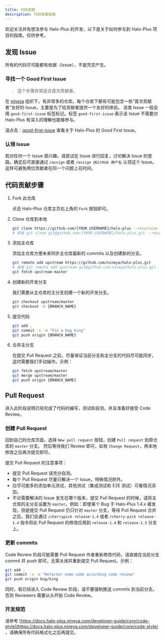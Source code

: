 ```yaml
---
title: 代码贡献
description: 代码贡献指南
---
```


欢迎关注并有想法参与 Halo-Plus 的开发，以下是关于如何参与到 Halo-Plus 项目的指南，仅供参考。

## 发现 Issue

所有的代码尽可能都有依据（Issue），不是凭空产生。

### 寻找一个 Good First Issue

> 这个步骤非常适合首次贡献者。

在 [nineya](https://github.com/nineya) 组织下，有非常多的仓库。每个仓库下都有可能包含一些“首次贡献者”友好的 Issue，主要是为了给贡献者提供一个友好的体验。 该类 Issue
一般会用 `good-first-issue` 标签标记。标签 `good-first-issue` 表示该 Issue 不需要对 Halo-Plus 有深入的理解也能够参与。

请点击：[good-first-issue](https://github.com/issues?q=org%3Anineya+is%3Aopen+is%3Aissue+label%3A%22good+first+issue%22+no%3Aassignee+)
查看关于 Halo-Plus 的 Good First Issue。

### 认领 Issue

若对任何一个 Issue 感兴趣，请尝试在 Issue 进行回复，讨论解决 Issue 的思路。确定后可直接通过 `/assign` 或者 `/assign @GitHub 用户名` 认领这个
Issue。这样可避免两位贡献者在同一个问题上花时间。

## 代码贡献步骤

1. Fork 此仓库

   点击 Halo-Plus 仓库主页右上角的 `Fork` 按钮即可。

2. Clone 仓库到本地

   ```bash
   git clone https://github.com/{YOUR_USERNAME}/halo-plus --recursive
   # 或者 git clone git@github.com:{YOUR_USERNAME}/halo-plus.git --recursive
   ```

3. 添加主仓库

   添加主仓库方便未来同步主仓库最新的 commits 以及创建新的分支。

   ```bash
   git remote add upstream https://github.com/nineya/halo-plus.git
   # 或者 git remote add upstream git@github.com:nineya/halo-plus.git
   git fetch upstream master
   ```

4. 创建新的开发分支

   我们需要从主仓库的主分支创建一个新的开发分支。

   ```bash
   git checkout upstream/master
   git checkout -b {BRANCH_NAME}
   ```

5. 提交代码

   ```bash
   git add .
   git commit -s -m "Fix a bug king"
   git push origin {BRANCH_NAME}
   ```

6. 合并主分支

   在提交 Pull Request 之前，尽量保证当前分支和主分支的代码尽可能同步，这时需要我们手动操作。示例：

   ```bash
   git fetch upstream/master
   git merge upstream/master
   git push origin {BRANCH_NAME}
   ```

## Pull Request

进入此阶段说明已经完成了代码的编写，测试和自测，并且准备好接受 Code Review。

### 创建 Pull Request

回到自己的仓库页面，选择 `New pull request` 按钮，创建 `Pull request` 到原仓库的 `master` 分支。
然后等待我们 Review 即可，如有 `Change Request`，再本地修改之后再次提交即可。

提交 Pull Request 的注意事项：

- 提交 Pull Request 请充分自测。
- 每个 Pull Request 尽量只解决一个 Issue，特殊情况除外。
- 应尽可能多的添加单元测试，其他测试（集成测试和 E2E 测试）可看情况添加。
- 不论需要解决的 Issue 发生在哪个版本，提交 Pull Request 的时候，请将主仓库的主分支设置为 `master`。例如：即使某个 Bug 于 Halo-Plus 1.4.x 被发现，但是提交 Pull Request 仍只针对
  `master` 分支，等待 Pull Request 合并之后，我们会通过 `/cherrypick release-1.4` 或者 `/cherry-pick release-1.4` 指令将此 Pull Request
  的修改应用到 `release-1.4` 和 `release-1.5` 分支上。

### 更新 commits

Code Review 阶段可能需要 Pull Request 作者重新修改代码，请直接在当前分支 commit 并 push 即可，无需关闭并重新提交 Pull Request。示例：

```bash
git add .
git commit -s -m "Refactor some code according code review"
git push origin bug/king
```

同时，若已经进入 Code Review 阶段，请不要强制推送 commits 到当前分支。否则 Reviewers 需要从头开始 Code Review。

### 开发规范

请参考 [https://docs.halo-plus.nineya.com/developer-guide/core/code-style](https://docs.halo-plus.nineya.com/developer-guide/core/code-style)
，请确保所有代码格式化之后再提交。
